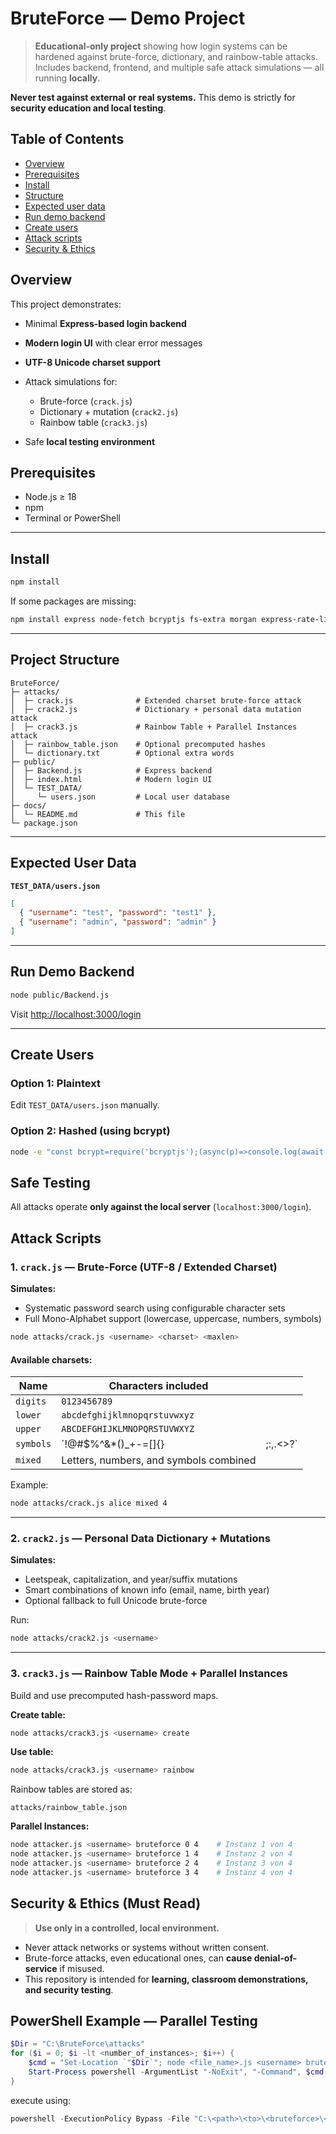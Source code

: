 # BruteForce — Demo Project

> **Educational-only project** showing how login systems can be hardened against brute-force, dictionary, and rainbow-table attacks.
> Includes backend, frontend, and multiple safe attack simulations — all running **locally**.

**Never test against external or real systems.**
This demo is strictly for **security education and local testing**.

## Table of Contents

* [Overview](#overview)
* [Prerequisites](#prerequisites)
* [Install](#install)
* [Structure](#project-structure)
* [Expected user data](#expected-user-data)
* [Run demo backend](#run-demo-backend)
* [Create users](#create-users)
* [Attack scripts](#attack-scripts)
* [Security & Ethics](#security--ethics-must-read)

## Overview

This project demonstrates:

* Minimal **Express-based login backend**
* **Modern login UI** with clear error messages
* **UTF-8 Unicode charset support**
* Attack simulations for:

  * Brute-force (`crack.js`)
  * Dictionary + mutation (`crack2.js`)
  * Rainbow table (`crack3.js`)
* Safe **local testing environment**

## Prerequisites

* Node.js ≥ 18
* npm
* Terminal or PowerShell

---

## Install

```bash
npm install
```

If some packages are missing:

```bash
npm install express node-fetch bcryptjs fs-extra morgan express-rate-limit
```

---

## Project Structure

```
BruteForce/
├─ attacks/
│  ├─ crack.js              # Extended charset brute-force attack
│  ├─ crack2.js             # Dictionary + personal data mutation attack
│  ├─ crack3.js             # Rainbow Table + Parallel Instances attack
│  ├─ rainbow_table.json    # Optional precomputed hashes
│  └─ dictionary.txt        # Optional extra words
├─ public/
│  ├─ Backend.js            # Express backend
│  ├─ index.html            # Modern login UI
│  └─ TEST_DATA/
│     └─ users.json         # Local user database
├─ docs/
│  └─ README.md             # This file
└─ package.json
```

---

## Expected User Data

**`TEST_DATA/users.json`**

```json
[
  { "username": "test", "password": "test1" },
  { "username": "admin", "password": "admin" }
]
```

---

## Run Demo Backend

```bash
node public/Backend.js
```

Visit [http://localhost:3000/login](http://localhost:3000/login)

---

## Create Users

### Option 1: Plaintext

Edit `TEST_DATA/users.json` manually.

### Option 2: Hashed (using bcrypt)

```bash
node -e "const bcrypt=require('bcryptjs');(async(p)=>console.log(await bcrypt.hash(p,10)))(process.argv[1])" "MyS3cret!"
```

## Safe Testing

All attacks operate **only against the local server** (`localhost:3000/login`).

## Attack Scripts

### 1. `crack.js` — Brute-Force (UTF-8 / Extended Charset)

**Simulates:**

* Systematic password search using configurable character sets
* Full Mono-Alphabet support (lowercase, uppercase, numbers, symbols)

```bash
node attacks/crack.js <username> <charset> <maxlen>
```

#### Available charsets:

| Name      | Characters included                    |          |
| --------- | -------------------------------------- | -------- |
| `digits`  | `0123456789`                           |          |
| `lower`   | `abcdefghijklmnopqrstuvwxyz`           |          |
| `upper`   | `ABCDEFGHIJKLMNOPQRSTUVWXYZ`           |          |
| `symbols` | `!@#$%^&*()_+-=[]{}                    | ;:,.<>?` |
| `mixed`   | Letters, numbers, and symbols combined |          |

Example:

```bash
node attacks/crack.js alice mixed 4
```

---

### 2. `crack2.js` — Personal Data Dictionary + Mutations

**Simulates:**

* Leetspeak, capitalization, and year/suffix mutations
* Smart combinations of known info (email, name, birth year)
* Optional fallback to full Unicode brute-force

Run:

```bash
node attacks/crack2.js <username>
```

---

### 3. `crack3.js` — Rainbow Table Mode + Parallel Instances

Build and use precomputed hash-password maps.

**Create table:**

```bash
node attacks/crack3.js <username> create
```

**Use table:**

```bash
node attacks/crack3.js <username> rainbow
```

Rainbow tables are stored as:

```
attacks/rainbow_table.json
```

**Parallel Instances:**

```bash
node attacker.js <username> bruteforce 0 4    # Instanz 1 von 4
node attacker.js <username> bruteforce 1 4    # Instanz 2 von 4
node attacker.js <username> bruteforce 2 4    # Instanz 3 von 4
node attacker.js <username> bruteforce 3 4    # Instanz 4 von 4
```

## Security & Ethics (Must Read)

> **Use only in a controlled, local environment.**

* Never attack networks or systems without written consent.
* Brute-force attacks, even educational ones, can **cause denial-of-service** if misused.
* This repository is intended for **learning, classroom demonstrations, and security testing**.

## PowerShell Example — Parallel Testing

```powershell
$Dir = "C:\BruteForce\attacks"
for ($i = 0; $i -lt <number_of_instances>; $i++) {
    $cmd = "Set-Location `"$Dir`"; node <file_name>.js <username> bruteforce $i <number_of_instances>"
    Start-Process powershell -ArgumentList "-NoExit", "-Command", $cmd
}
```

execute using:
```powershell
powershell -ExecutionPolicy Bypass -File "C:\<path>\<to>\<bruteforce>\<project>\BruteForce\attacks\<file_name>.ps1"
```
